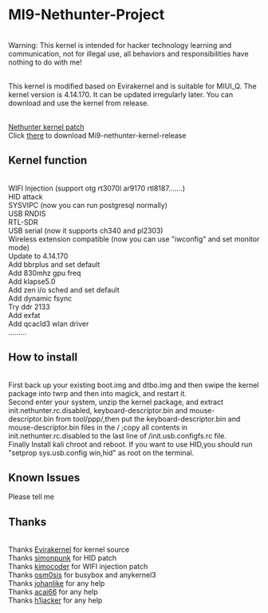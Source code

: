 # MI9-Nethunter-Project
<br> Warning: This kernel is intended for hacker technology learning and communication, not for illegal use, all behaviors and responsibilities have nothing to do with me!

<br> This kernel is modified based on Evirakernel and is suitable for MIUI_Q. The kernel version is 4.14.170. It can be updated irregularly later. You can download and use the kernel from release.

<br> [Nethunter kernel patch](https://github.com/shandongtlb/MI9-Nethunter-Project/blob/master/MI9-nethunter-4.14.patch)
<br> Click [there](https://github.com/shandongtlb/MI9-Nethunter-Project/releases) to download Mi9-nethunter-kernel-release
## Kernel function
<br>  WIFI Injection (support otg rt3070l ar9170 rtl8187.......)
<br>  HID attack
<br>  SYSVIPC (now you can run postgresql normally)
<br>  USB RNDIS
<br>  RTL-SDR
<br>  USB serial (now it supports ch340 and pl2303)
<br>  Wireless extension compatible (now you can use "iwconfig" and set monitor mode)
<br>  Update to 4.14.170
<br>  Add bbrplus and set default
<br>  Add 830mhz gpu freq
<br>  Add klapse5.0
<br>  Add zen i/o sched and set default
<br>  Add dynamic fsync
<br>  Try ddr 2133
<br>  Add exfat
<br>  Add qcacld3 wlan driver
<br>  .........
  
## How to install
<br>  First back up your existing boot.img and dtbo.img and then swipe the kernel package into twrp and then into magick, and restart it.
<br>  Second enter your system, unzip the kernel package, and extract init.nethunter.rc.disabled, keyboard-descriptor.bin and mouse-descriptor.bin from tool/ppp/,then put the keyboard-descriptor.bin and mouse-descriptor.bin files in the / ;copy all contents in init.nethunter.rc.disabled to the last line of /init.usb.configfs.rc file.
<br>  Finally Install kali chroot and reboot.
If you want to use HID,you should run "setprop sys.usb.config win,hid" as root on the terminal.

## Known Issues
  Please tell me

## Thanks
<br> Thanks [Evirakernel](https://github.com/evirakernel) for kernel source
<br> Thanks [simonpunk](https://forum.xda-developers.com/oneplus-5/development/burgerhunter-t3638810) for HID patch
<br> Thanks [kimocoder](https://github.com/kimocoder) for WIFI injection patch
<br> Thanks [osm0sis](https://github.com/osm0sis/AnyKernel3) for busybox and anykernel3
<br> Thanks [johanlike](https://github.com/johanlike) for any help
<br> Thanks [acai66](https://github.com/acai66) for any help
<br> Thanks [h1jacker](https://github.com/h1jacker) for any help
